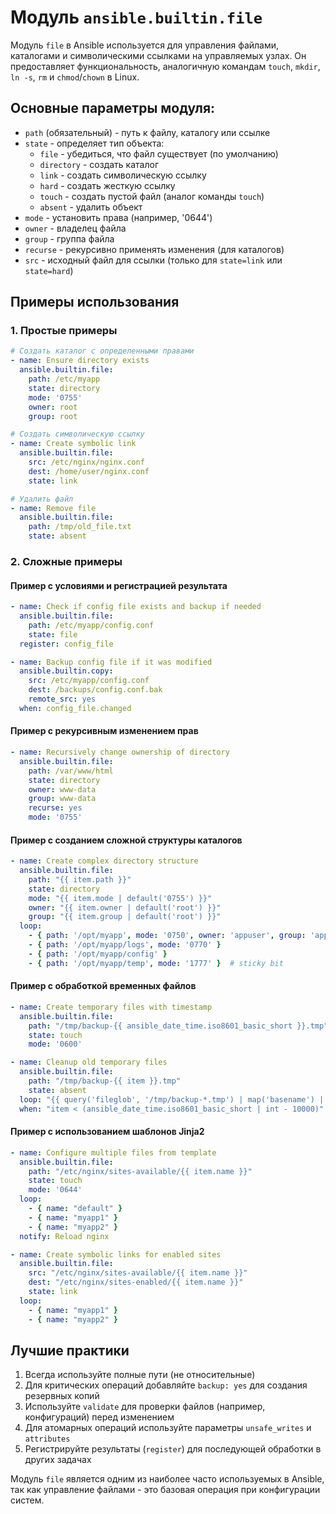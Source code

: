 # Модуль `ansible.builtin.file`

Модуль `file` в Ansible используется для управления файлами, каталогами и символическими ссылками на управляемых узлах. Он предоставляет функциональность, аналогичную командам `touch`, `mkdir`, `ln -s`, `rm` и `chmod`/`chown` в Linux.

## Основные параметры модуля:

- `path` (обязательный) - путь к файлу, каталогу или ссылке
- `state` - определяет тип объекта:
  - `file` - убедиться, что файл существует (по умолчанию)
  - `directory` - создать каталог
  - `link` - создать символическую ссылку
  - `hard` - создать жесткую ссылку
  - `touch` - создать пустой файл (аналог команды `touch`)
  - `absent` - удалить объект
- `mode` - установить права (например, '0644')
- `owner` - владелец файла
- `group` - группа файла
- `recurse` - рекурсивно применять изменения (для каталогов)
- `src` - исходный файл для ссылки (только для `state=link` или `state=hard`)

## Примеры использования

### 1. Простые примеры

```yaml
# Создать каталог с определенными правами
- name: Ensure directory exists
  ansible.builtin.file:
    path: /etc/myapp
    state: directory
    mode: '0755'
    owner: root
    group: root

# Создать символическую ссылку
- name: Create symbolic link
  ansible.builtin.file:
    src: /etc/nginx/nginx.conf
    dest: /home/user/nginx.conf
    state: link

# Удалить файл
- name: Remove file
  ansible.builtin.file:
    path: /tmp/old_file.txt
    state: absent
```

### 2. Сложные примеры

#### Пример с условиями и регистрацией результата

```yaml
- name: Check if config file exists and backup if needed
  ansible.builtin.file:
    path: /etc/myapp/config.conf
    state: file
  register: config_file

- name: Backup config file if it was modified
  ansible.builtin.copy:
    src: /etc/myapp/config.conf
    dest: /backups/config.conf.bak
    remote_src: yes
  when: config_file.changed
```

#### Пример с рекурсивным изменением прав

```yaml
- name: Recursively change ownership of directory
  ansible.builtin.file:
    path: /var/www/html
    state: directory
    owner: www-data
    group: www-data
    recurse: yes
    mode: '0755'
```

#### Пример с созданием сложной структуры каталогов

```yaml
- name: Create complex directory structure
  ansible.builtin.file:
    path: "{{ item.path }}"
    state: directory
    mode: "{{ item.mode | default('0755') }}"
    owner: "{{ item.owner | default('root') }}"
    group: "{{ item.group | default('root') }}"
  loop:
    - { path: '/opt/myapp', mode: '0750', owner: 'appuser', group: 'appgroup' }
    - { path: '/opt/myapp/logs', mode: '0770' }
    - { path: '/opt/myapp/config' }
    - { path: '/opt/myapp/temp', mode: '1777' }  # sticky bit
```

#### Пример с обработкой временных файлов

```yaml
- name: Create temporary files with timestamp
  ansible.builtin.file:
    path: "/tmp/backup-{{ ansible_date_time.iso8601_basic_short }}.tmp"
    state: touch
    mode: '0600'

- name: Cleanup old temporary files
  ansible.builtin.file:
    path: "/tmp/backup-{{ item }}.tmp"
    state: absent
  loop: "{{ query('fileglob', '/tmp/backup-*.tmp') | map('basename') | map('regex_replace', 'backup-(.*)\\.tmp', '\\1') | list }}"
  when: "item < (ansible_date_time.iso8601_basic_short | int - 10000)"
```

#### Пример с использованием шаблонов Jinja2

```yaml
- name: Configure multiple files from template
  ansible.builtin.file:
    path: "/etc/nginx/sites-available/{{ item.name }}"
    state: touch
    mode: '0644'
  loop:
    - { name: "default" }
    - { name: "myapp1" }
    - { name: "myapp2" }
  notify: Reload nginx

- name: Create symbolic links for enabled sites
  ansible.builtin.file:
    src: "/etc/nginx/sites-available/{{ item.name }}"
    dest: "/etc/nginx/sites-enabled/{{ item.name }}"
    state: link
  loop:
    - { name: "myapp1" }
    - { name: "myapp2" }
```

## Лучшие практики

1. Всегда используйте полные пути (не относительные)
2. Для критических операций добавляйте `backup: yes` для создания резервных копий
3. Используйте `validate` для проверки файлов (например, конфигураций) перед изменением
4. Для атомарных операций используйте параметры `unsafe_writes` и `attributes`
5. Регистрируйте результаты (`register`) для последующей обработки в других задачах

Модуль `file` является одним из наиболее часто используемых в Ansible, так как управление файлами - это базовая операция при конфигурации систем.
